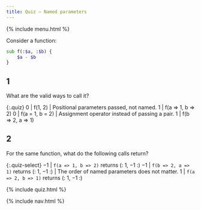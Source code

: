```yaml
---
title: Quiz — Named parameters
---
```


{% include menu.html %}

Consider a function:

```raku
sub f(:$a, :$b) {
    $a - $b
}
```

## 1

What are the valid ways to call it?

{:.quiz}
0 | f(1, 2) | Positional parameters passed, not named.
1 | f(a => 1, b => 2)
0 | f(a = 1, b = 2) | Assignment operator instead of passing a pair.
1 | f(b => 2, a => 1)

## 2

For the same function, what do the following calls return?

{:.quiz-select}
−1 | `f(a => 1, b => 2)` returns (: 1, −1 :)
−1 | `f(b => 2, a => 1)` returns (: 1, −1 :) | The order of named parameters does not matter.
1 | `f(a => 2, b => 1)` returns (: 1, −1 :)


{% include quiz.html %}

{% include nav.html %}
